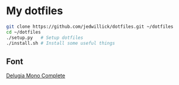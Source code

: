 # My dotfiles

```sh
git clone https://github.com/jedwillick/dotfiles.git ~/dotfiles
cd ~/dotfiles
./setup.py   # Setup dotfiles
./install.sh # Install some useful things
```

## Font

[Delugia Mono Complete](https://github.com/adam7/delugia-code)
